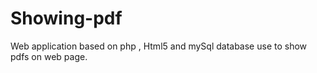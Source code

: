 # Showing-pdf
Web application based on php , Html5 and mySql database use to show pdfs on web page.
